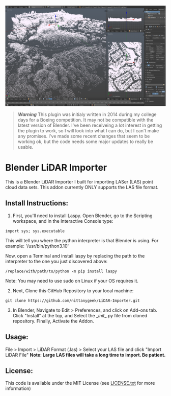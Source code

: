 ![Screenshot](screenshot.png)

>***Warning***
>This plugin was initialy written in 2014 during my college days for a Boeing competition.  It may not be compatible with the latest version of Blender.  I've been receiveing a lot interest in getting the plugin to work, so I will look into what I can do, but I can't make any promises.  I've made some recent changes that seem to be working ok, but the code needs some major updates to really be usable.

Blender LiDAR Importer
==============
This is a Blender LiDAR Importer I built for importing LASer (LAS) point cloud data sets.  This addon currently ONLY supports the LAS file format.

## Install Instructions:
1. First, you'll need to install Laspy. Open Blender, go to the Scripting workspace, and in the Interactive Console type:
```
import sys; sys.executable
```
This will tell you where the python interpreter is that Blender is using.  For example: '/usr/bin/python3.10'

Now, open a Terminal and install laspy by replacing the path to the interpreter to the one you just discovered above:
```
/replace/with/path/to/python -m pip install laspy
```
Note: You may need to use sudo on Linux if your OS requires it.

2. Next, Clone this GitHub Repository to your local machine:
```
git clone https://github.com/nittanygeek/LiDAR-Importer.git
```

3. In Blender, Navigate to Edit > Preferences, and click on Add-ons tab.  Click "Install" at the top, and Select the \__init__.py file from cloned repository.  Finally, Activate the Addon.

## Usage:
File > Import > LiDAR Format (.las) > Select your LAS file and click "Import LiDAR File"
**Note: Large LAS files will take a long time to import.  Be patient.**


## License:
This code is available under the MIT License (see [LICENSE.txt](LICENSE.txt) for more information)

